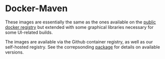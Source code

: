 # Docker-Maven

These images are essentially the same as the ones available on the [public docker registry](https://hub.docker.com/_/maven) but extended with some graphical libraries necessary for some UI-related builds.

The images are available via the Github container registry, as well as our self-hosted registry. See the correpsonding [package](https://github.com/orgs/MDSD-Tools/packages/container/package/maven) for details on available versions. 

